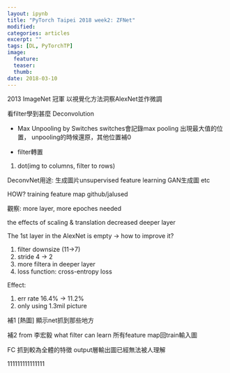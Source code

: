 ```yaml
---
layout: ipynb
title: "PyTorch Taipei 2018 week2: ZFNet"
modified:
categories: articles
excerpt: ""
tags: [DL, PyTorchTP]
image:
  feature:
  teaser:
  thumb: 
date: 2018-03-10
---
```



2013 ImageNet 冠軍
以視覺化方法洞察AlexNet並作微調

看filter學到甚麼 Deconvolution

* Max Unpooling by Switches
switches會記錄max pooling 出現最大值的位置， unpooling的時候還原，其他位置補0

* filter轉置
1. dot(img to columns, filter to rows)


DeconvNet用途:
生成圖片unsupervised feature learning 
GAN生成圖
etc


HOW?
training feature map
github/jalused

觀察:
more layer, more epoches needed

the effects of scaling & translation decreased deeper layer

The 1st layer in the AlexNet is empty -> how to improve it?
1. filter downsize (11->7)
2. stride 4 -> 2
3. more filtera in deeper layer
4. loss function: cross-entropy loss

Effect:
1. err rate 16.4% -> 11.2%
2. only using 1.3mil picture


補1
[熱圖]
顯示net抓到那些地方

補2 from 李宏毅
what filter can learn
所有feature map回train輸入圖

FC 抓到較為全體的特徵
output層輸出圖已經無法被人理解


111111111111111


